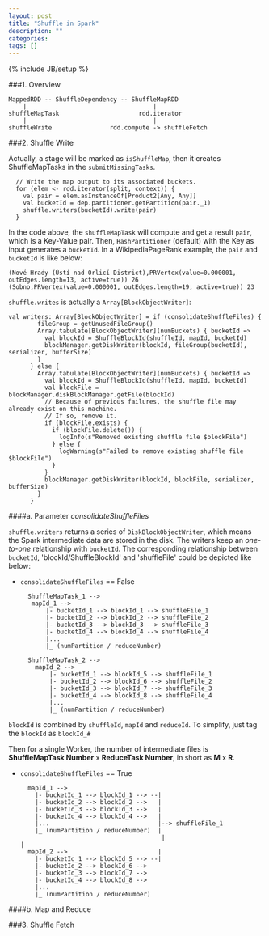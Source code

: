 ```yaml
---
layout: post
title: "Shuffle in Spark"
description: ""
categories: 
tags: []
---
```

{% include JB/setup %}

###1. Overview

	MappedRDD -- ShuffleDependency -- ShuffleMapRDD
		|									|
	shuffleMapTask						rdd.iterator
		|									|
	shuffleWrite				rdd.compute -> shuffleFetch

###2. Shuffle Write
	
Actually, a stage will be marked as `isShuffleMap`, then it creates ShuffleMapTasks in the `submitMissingTasks`.

	
      // Write the map output to its associated buckets.
      for (elem <- rdd.iterator(split, context)) {
        val pair = elem.asInstanceOf[Product2[Any, Any]]
        val bucketId = dep.partitioner.getPartition(pair._1)
        shuffle.writers(bucketId).write(pair)
      }

In the code above, the `shuffleMapTask` will compute and get a result `pair`, which is a Key-Value pair. Then, `HashPartitioner` (default) with the Key as input generates a `bucketId`. In a WikipediaPageRank example, the `pair` and `bucketId` is like below:
	
	(Nové Hrady (Ústí nad Orlicí District),PRVertex(value=0.000001, outEdges.length=13, active=true)) 26
	(Sobno,PRVertex(value=0.000001, outEdges.length=19, active=true)) 23

`shuffle.writes` is actually a `Array[BlockObjectWriter]`:

	val writers: Array[BlockObjectWriter] = if (consolidateShuffleFiles) {
	        fileGroup = getUnusedFileGroup()
	        Array.tabulate[BlockObjectWriter](numBuckets) { bucketId =>
	          val blockId = ShuffleBlockId(shuffleId, mapId, bucketId)
	          blockManager.getDiskWriter(blockId, fileGroup(bucketId), serializer, bufferSize)
	        }
	      } else {
	        Array.tabulate[BlockObjectWriter](numBuckets) { bucketId =>
	          val blockId = ShuffleBlockId(shuffleId, mapId, bucketId)
	          val blockFile = blockManager.diskBlockManager.getFile(blockId)
	          // Because of previous failures, the shuffle file may already exist on this machine.
	          // If so, remove it.
	          if (blockFile.exists) {
	            if (blockFile.delete()) {
	              logInfo(s"Removed existing shuffle file $blockFile")
	            } else {
	              logWarning(s"Failed to remove existing shuffle file $blockFile")
	            }
	          }
	          blockManager.getDiskWriter(blockId, blockFile, serializer, bufferSize)
	        }
	      }



####a. Parameter _consolidateShuffleFiles_

`shuffle.writers` returns a series of `DiskBlockObjectWriter`, which means the Spark intermediate data are stored in the disk. The writers keep an *one-to-one* relationship with `bucketId`. The corresponding relationship between `bucketId`, 'blockId/ShuffleBlockId' and 'shuffleFile' could be depicted like below:

* `consolidateShuffleFiles` == False
	
    	ShuffleMapTask_1 --> 
    	 mapId_1 -->  
        	 |- bucketId_1 --> blockId_1 --> shuffleFile_1 
        	 |- bucketId_2 --> blockId_2 --> shuffleFile_2 
        	 |- bucketId_3 --> blockId_3 --> shuffleFile_3 
             |- bucketId_4 --> blockId_4 --> shuffleFile_4 
             |...
             |_ (numPartition / reduceNumber)

    	ShuffleMapTask_2 --> 
    	  mapId_2 --> 
        	  |- bucketId_1 --> blockId_5 --> shuffleFile_1 
          	  |- bucketId_2 --> blockId_6 --> shuffleFile_2 
        	  |- bucketId_3 --> blockId_7 --> shuffleFile_3 
        	  |- bucketId_4 --> blockId_8 --> shuffleFile_4 
        	  |...
        	  |_ (numPartition / reduceNumber)

`blockId` is combined by `shuffleId`, `mapId` and `reduceId`. To simplify, just tag the `blockId` as `blockId_#`
		
Then for a single Worker, the number of intermediate files is __ShuffleMapTask Number__ x __ReduceTask Number__, in short as __M__ x __R__.


* `consolidateShuffleFiles` == True

		mapId_1 -->   
		  |- bucketId_1 --> blockId_1 --> --|
		  |- bucketId_2 --> blockId_2 -->   |
		  |- bucketId_3 --> blockId_3 -->   |
		  |- bucketId_4 --> blockId_4 -->   |
		  |...	                            |--> shuffleFile_1
		  |_ (numPartition / reduceNumber)  |                         
		  		                    		 |	       				                            |             
		mapId_2 -->                         |  
		  |- bucketId_1 --> blockId_5 --> --| 
		  |- bucketId_2 --> blockId_6 -->  
	  	  |- bucketId_3 --> blockId_7 -->  
  		  |- bucketId_4 --> blockId_8 -->  
		  |...
		  |_ (numPartition / reduceNumber)
								  	

####b. Map and Reduce




###3. Shuffle Fetch

